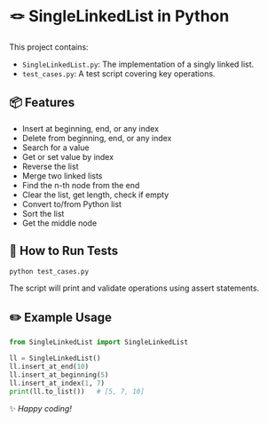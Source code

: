 # 🪢 SingleLinkedList in Python

This project contains:
- `SingleLinkedList.py`: The implementation of a singly linked list.
- `test_cases.py`: A test script covering key operations.

## 📦 Features
- Insert at beginning, end, or any index
- Delete from beginning, end, or any index
- Search for a value
- Get or set value by index
- Reverse the list
- Merge two linked lists
- Find the n-th node from the end
- Clear the list, get length, check if empty
- Convert to/from Python list
- Sort the list
- Get the middle node

## 🧪 How to Run Tests

```bash
python test_cases.py
```

The script will print and validate operations using assert statements.

## ✏️ Example Usage

```python
from SingleLinkedList import SingleLinkedList

ll = SingleLinkedList()
ll.insert_at_end(10)
ll.insert_at_beginning(5)
ll.insert_at_index(1, 7)
print(ll.to_list())   # [5, 7, 10]
```

✨ *Happy coding!*
